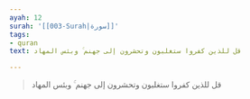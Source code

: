 ```yaml
---
ayah: 12
surah: '[[003-Surah|سورة]]'
tags:
- quran
text: قل للذين كفروا ستغلبون وتحشرون إلى جهنم ۚ وبئس المهاد

---
```

> قل للذين كفروا ستغلبون وتحشرون إلى جهنم ۚ وبئس المهاد
